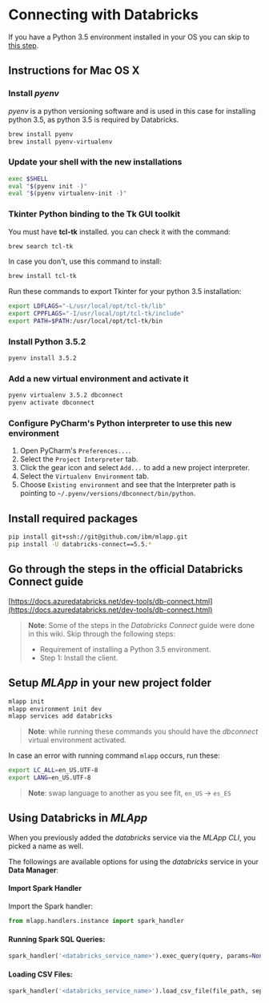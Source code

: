 # Connecting with Databricks

If you have a Python 3.5 environment installed in your OS you can skip to [this step](#install-required-packages).

## Instructions for Mac OS X

### Install _pyenv_
_pyenv_ is a python versioning software and is used in this case for installing python 3.5, as python 3.5 is required by Databricks.
```bash
brew install pyenv
brew install pyenv-virtualenv
```

### Update your shell with the new installations
```bash
exec $SHELL
eval "$(pyenv init -)"
eval "$(pyenv virtualenv-init -)"
```

### Tkinter Python binding to the Tk GUI toolkit
You must have **tcl-tk** installed. you can check it with the command: 
```bash
brew search tcl-tk
```
In case you don't, use this command to install: 
```bash
brew install tcl-tk
````

Run these commands to export Tkinter for your python 3.5 installation:
```bash
export LDFLAGS="-L/usr/local/opt/tcl-tk/lib"
export CPPFLAGS="-I/usr/local/opt/tcl-tk/include"
export PATH=$PATH:/usr/local/opt/tcl-tk/bin
```

### Install Python 3.5.2
```bash
pyenv install 3.5.2
```

###  Add a new virtual environment and activate it
```bash
pyenv virtualenv 3.5.2 dbconnect
pyenv activate dbconnect
```

### Configure PyCharm's Python interpreter to use this new environment 
1. Open PyCharm's `Preferences...`.
2. Select the `Project Interpreter` tab.
3. Click the gear icon and select `Add...` to add a new project interpreter.
4. Select the `Virtualenv Environment` tab. 
5. Choose `Existing environment` and see that the Interpreter path is pointing to `~/.pyenv/versions/dbconnect/bin/python`.

## Install required packages
```bash
pip install git+ssh://git@github.com/ibm/mlapp.git
pip install -U databricks-connect==5.5.*
```

## Go through the steps in the official Databricks Connect guide
[https://docs.azuredatabricks.net/dev-tools/db-connect.html](https://docs.azuredatabricks.net/dev-tools/db-connect.html)

> **Note**: Some of the steps in the _Databricks Connect_ guide were done in this wiki. Skip through the following steps:
> - Requirement of installing a Python 3.5 environment.
> - Step 1: Install the client.


## Setup _MLApp_ in your new project folder
```bash
mlapp init
mlapp environment init dev
mlapp services add databricks
```

> **Note**: while running these commands you should have the _dbconnect_ virtual environment activated.

In case an error with running command `mlapp` occurs, run these:
```bash
export LC_ALL=en_US.UTF-8
export LANG=en_US.UTF-8
```
> **Note**: swap language to another as you see fit, `en_US` -> `es_ES`

## Using Databricks in _MLApp_
When you previously added the _databricks_ service via the _MLApp CLI_, you picked a name as well. 

The followings are available options for using the _databricks_ service in your **Data Manager**:

#### Import Spark Handler
Import the Spark handler:
```python
from mlapp.handlers.instance import spark_handler
```

#### Running Spark SQL Queries:
```python
spark_handler('<databricks_service_name>').exec_query(query, params=None)
```
#### Loading CSV Files:
```python
spark_handler('<databricks_service_name>').load_csv_file(file_path, sep=',', header=True, toPandas=False, **kwargs)
```


